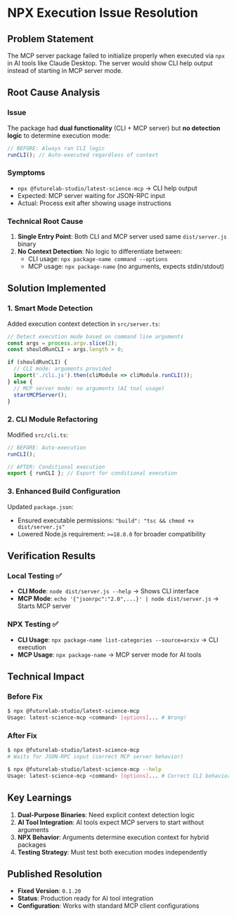 # NPX Execution Issue Resolution

## Problem Statement

The MCP server package failed to initialize properly when executed via `npx` in AI tools like Claude Desktop. The server would show CLI help output instead of starting in MCP server mode.

## Root Cause Analysis

### Issue
The package had **dual functionality** (CLI + MCP server) but **no detection logic** to determine execution mode:

```typescript
// BEFORE: Always ran CLI logic
runCLI(); // Auto-executed regardless of context
```

### Symptoms
- `npx @futurelab-studio/latest-science-mcp` → CLI help output
- Expected: MCP server waiting for JSON-RPC input
- Actual: Process exit after showing usage instructions

### Technical Root Cause
1. **Single Entry Point**: Both CLI and MCP server used same `dist/server.js` binary
2. **No Context Detection**: No logic to differentiate between:
   - CLI usage: `npx package-name command --options`
   - MCP usage: `npx package-name` (no arguments, expects stdin/stdout)

## Solution Implemented

### 1. Smart Mode Detection
Added execution context detection in `src/server.ts`:

```typescript
// Detect execution mode based on command line arguments
const args = process.argv.slice(2);
const shouldRunCLI = args.length > 0;

if (shouldRunCLI) {
  // CLI mode: arguments provided
  import('./cli.js').then(cliModule => cliModule.runCLI());
} else {
  // MCP server mode: no arguments (AI tool usage)
  startMCPServer();
}
```

### 2. CLI Module Refactoring
Modified `src/cli.ts`:

```typescript
// BEFORE: Auto-execution
runCLI(); 

// AFTER: Conditional execution
export { runCLI }; // Export for conditional execution
```

### 3. Enhanced Build Configuration
Updated `package.json`:
- Ensured executable permissions: `"build": "tsc && chmod +x dist/server.js"`
- Lowered Node.js requirement: `>=18.0.0` for broader compatibility

## Verification Results

### Local Testing ✅
- **CLI Mode**: `node dist/server.js --help` → Shows CLI interface
- **MCP Mode**: `echo '{"jsonrpc":"2.0",...}' | node dist/server.js` → Starts MCP server

### NPX Testing ✅
- **CLI Usage**: `npx package-name list-categories --source=arxiv` → CLI execution
- **MCP Usage**: `npx package-name` → MCP server mode for AI tools

## Technical Impact

### Before Fix
```bash
$ npx @futurelab-studio/latest-science-mcp
Usage: latest-science-mcp <command> [options]... # Wrong!
```

### After Fix
```bash
$ npx @futurelab-studio/latest-science-mcp
# Waits for JSON-RPC input (correct MCP server behavior)

$ npx @futurelab-studio/latest-science-mcp --help  
Usage: latest-science-mcp <command> [options]... # Correct CLI behavior
```

## Key Learnings

1. **Dual-Purpose Binaries**: Need explicit context detection logic
2. **AI Tool Integration**: AI tools expect MCP servers to start without arguments
3. **NPX Behavior**: Arguments determine execution context for hybrid packages
4. **Testing Strategy**: Must test both execution modes independently

## Published Resolution

- **Fixed Version**: `0.1.20`
- **Status**: Production ready for AI tool integration
- **Configuration**: Works with standard MCP client configurations 